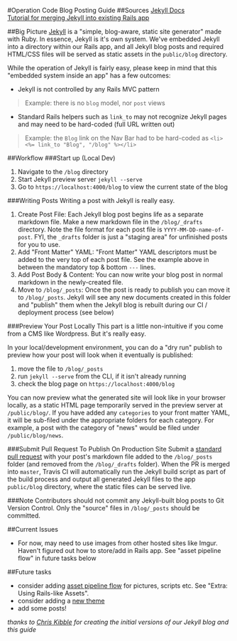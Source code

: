 #Operation Code Blog Posting Guide
##Sources
[Jekyll Docs](http://jekyllrb.com/docs/home/)  
[Tutorial for merging Jekyll into existing Rails app](http://www.nickhammond.com/the-super-simple-way-to-add-a-jekyll-based-blog-in-your-rails-application/)  

##Big Picture
[Jekyll](http://jekyllrb.com/) is a "simple, blog-aware, static site generator" made with Ruby. In essence, Jekyll is it's own system. We've embedded Jekyll into a directory within our Rails app, and all Jekyll blog posts and required HTML/CSS files will be served as static assets in the `public/blog` directory.

While the operation of Jekyll is fairly easy, please keep in mind that this "embedded system inside an app" has a few outcomes:  

- Jekyll is not controlled by any Rails MVC pattern  
> Example: there is no `blog` model, nor `post` views  

- Standard Rails helpers such as `link_to` may not recognize Jekyll pages and may need to be hard-coded (full URL written out)  
>Example: the `Blog` link on the Nav Bar had to be hard-coded as `<li><%= link_to "Blog", "/blog" %></li>`  

##Workflow
###Start up (Local Dev)
1. Navigate to the `/blog` directory
2. Start Jekyll preview server `jekyll --serve`  
2. Go to `https://localhost:4000/blog` to view the current state of the blog

###Writing Posts
Writing a post with Jekyll is really easy.
1. Create Post File: Each Jekyll blog post begins life as a separate markdown file. Make a new markdown file in the `/blog/_drafts` directory. Note the file format for each post file is `YYYY-MM-DD-name-of-post`.  FYI, the `_drafts` folder is just a "staging area" for unfinished posts for you to use.
2. Add "Front Matter" YAML: "Front Matter" YAML descriptors must be added to the very top of each post file. See the example above in between the mandatory top & bottom `---` lines.
3. Add Post Body & Content: You can now write your blog post in normal markdown in the newly-created file.
4. Move to `/blog/_posts`: Once the post is ready to publish you can move it to `/blog/_posts`. Jekyll will see any new documents created in this folder and "publish" them when the Jekyll blog is rebuilt during our CI / deployment process (see below)

###Preview Your Post Locally
This part is a little non-intuitive if you come from a CMS like Wordpress. But it's really easy.

In your local/development environment, you can do a "dry run" publish to preview how your post will look when it eventually is published:
1. move the file to  `/blog/_posts`
2. run `jekyll --serve` from the CLI, if it isn't already running
3. check the blog page on `https://localhost:4000/blog` 

You can now preview what the generated site will look like in your browser locally, as a static HTML page temporarily served in the preview server at `/public/blog/`. If you have added any `categories` to your front matter YAML, it will be sub-filed under the appropriate folders for each category. For example, a post with the category of "news" would be filed under `/public/blog/news`.

###Submit Pull Request To Publish On Production Site
Submit a [standard pull request](https://github.com/OperationCode/operationcode/blob/master/CONTRIBUTING.md) with your post's markdown file added to the `/blog/_posts` folder (and removed from the `/blog/_drafts` folder).  When the PR is merged into `master`, Travis CI will automatically run the Jekyll build script as part of the build process and output all generated Jekyll files to the app `public/blog` directory, where the static files can be served live.

###Note
Contributors should not commit any Jekyll-built blog posts to Git Version Control.  Only the "source" files in `/blog/_posts` should be committed.

##Current Issues
- For now, may need to use images from other hosted sites like Imgur. Haven't figured out how to store/add in Rails app. See "asset pipeline flow" in future tasks below

##Future tasks
- consider adding [asset pipeline flow](http://www.sitepoint.com/jekyll-rails/) for pictures, scripts etc. See "Extra: Using Rails-like Assets".
- consider adding a [new theme](http://drjekyllthemes.github.io/)
- add some posts!

*thanks to [Chris Kibble](https://github.com/ckib16) for creating the initial versions of our Jekyll blog and this guide*